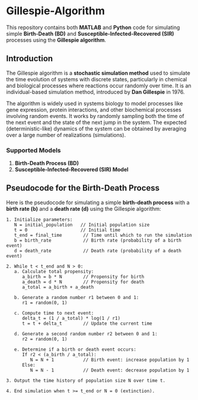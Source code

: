 # Gillespie-Algorithm

This repository contains both **MATLAB** and **Python** code for simulating simple **Birth-Death (BD)** and **Susceptible-Infected-Recovered (SIR)** processes using the **Gillespie algorithm**.

## Introduction

The Gillespie algorithm is a **stochastic simulation method** used to simulate the time evolution of systems with discrete states, particularly in chemical and biological processes where reactions occur randomly over time. It is an individual-based simulation method, introduced by **Dan Gillespie** in 1976.

The algorithm is widely used in systems biology to model processes like gene expression, protein interactions, and other biochemical processes involving random events. It works by randomly sampling both the time of the next event and the state of the next jump in the system. The expected (deterministic-like) dynamics of the system can be obtained by averaging over a large number of realizations (simulations).

### Supported Models
1. **Birth-Death Process (BD)**
2. **Susceptible-Infected-Recovered (SIR) Model**

## Pseudocode for the Birth-Death Process

Here is the pseudocode for simulating a simple **birth-death process** with a **birth rate (b)** and a **death rate (d)** using the Gillespie algorithm:

```plaintext
1. Initialize parameters:
   N = initial_population   // Initial population size
   t = 0                    // Initial time
   t_end = final_time        // Time until which to run the simulation
   b = birth_rate            // Birth rate (probability of a birth event)
   d = death_rate            // Death rate (probability of a death event)

2. While t < t_end and N > 0:
   a. Calculate total propensity:
      a_birth = b * N        // Propensity for birth
      a_death = d * N        // Propensity for death
      a_total = a_birth + a_death

   b. Generate a random number r1 between 0 and 1:
      r1 = random(0, 1)

   c. Compute time to next event:
      delta_t = (1 / a_total) * log(1 / r1)
      t = t + delta_t        // Update the current time

   d. Generate a second random number r2 between 0 and 1:
      r2 = random(0, 1)

   e. Determine if a birth or death event occurs:
      If r2 < (a_birth / a_total):
         N = N + 1           // Birth event: increase population by 1
      Else:
         N = N - 1           // Death event: decrease population by 1

3. Output the time history of population size N over time t.

4. End simulation when t >= t_end or N = 0 (extinction).
